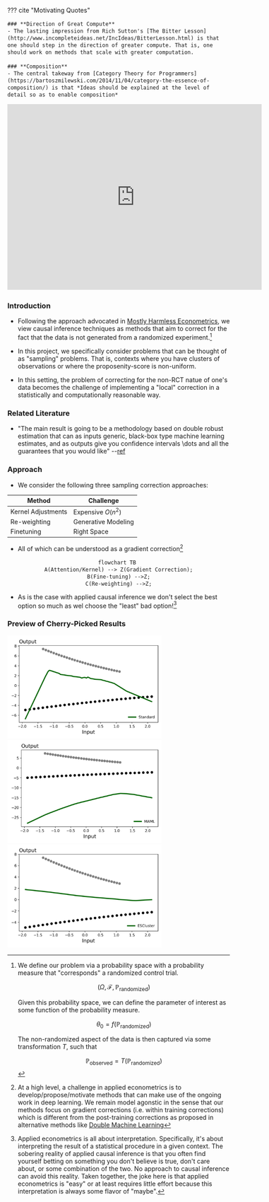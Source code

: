  

??? cite "Motivating Quotes" 

    ### **Direction of Great Compute**
    - The lasting impression from Rich Sutton's [The Bitter Lesson](http://www.incompleteideas.net/IncIdeas/BitterLesson.html) is that one should step in the direction of greater compute. That is, one should work on methods that scale with greater computation.

    ### **Composition**
    - The central takeway from [Category Theory for Programmers](https://bartoszmilewski.com/2014/11/04/category-the-essence-of-composition/) is that *Ideas should be explained at the level of detail so as to enable composition*  

<center>

<iframe src="https://slides.com/pharringtonp19/minimal/embed?token=FxFf2FUF" width="576" height="420" title="Minimal" scrolling="no" frameborder="0" webkitallowfullscreen mozallowfullscreen allowfullscreen></iframe>

</center>
 
### **Introduction**

- Following the approach advocated in [Mostly Harmless Econometrics](https://www.mostlyharmlesseconometrics.com/), we view causal inference techniques as methods that aim to correct for the fact that the data is not generated from a randomized experiment.[^1] 

- In this project, we specifically consider problems that can be thought of as "sampling" problems. That is, contexts where you have clusters of observations or where the proposenity-score is non-uniform. 

- In this setting, the problem of correcting for the non-RCT natue of one's data becomes the challenge of implementing a "local" correction in a statistically and computationally reasonable way.

 
### **Related Literature**
- "The main result is going to be a methodology based on double robust estimation that can as inputs generic, black-box type machine learning estimates, and as outputs give you confidence intervals \dots and all the guarantees that you would like" --[ref](https://youtu.be/ZA8iOjUR8aY?list=PLxq_lXOUlvQAoWZEqhRqHNezS30lI49G-&t=224)

### **Approach**

- We consider the following three sampling correction approaches:

<center>

 Method | Challenge |
| --- | --- |
| Kernel Adjustments | Expensive $O(n^2)$ |
| Re-weighting | Generative Modeling | 
| Finetuning | Right Space | 

</center>

- All of which can be understood as a gradient correction[^2]

<center>

```mermaid 
flowchart TB 
A(Attention/Kernel) --> Z(Gradient Correction);
B(Fine-tuning) -->Z;
C(Re-weighting) -->Z;
```

</center>

- As is the case with applied causal inference we don't select the best option so much as wel choose the "least" bad option![^3]


### **Preview of Cherry-Picked Results**

<img src="https://raw.githubusercontent.com/pharringtonp19/rfp/main/docs/fig/preview_results/grad_desc_toy_Standard%20(2).png" alt="drawing" width="350"/> 
<img src="https://raw.githubusercontent.com/pharringtonp19/rfp/main/docs/fig/preview_results/grad_desc_toy_MAML%20(1).png" alt="drawing" width="350"/> 
<img src="https://raw.githubusercontent.com/pharringtonp19/rfp/main/docs/fig/preview_results/grad_desc_toy_ESCluster%20(1).png" alt="drawing" width="350"/> 

 

[^1]: We define our problem via a probability space with a probability measure that "corresponds" a randomized control trial.
    
    $$\big(\Omega, \mathcal{F}, \mathbb{P}_{\text{randomized}} \big)$$
    
    Given this probability space, we can define the parameter of interest as some function of the probability measure. 

    $$\theta_0 = f(\mathbb{P}_{\text{randomized}} ) $$

    The non-randomized aspect of the data is then captured via some transformation $T$, such that 

    $$\mathbb{P}_{\text{observed}} = T(\mathbb{P}_{\text{randomized}} )$$

[^2]: At a high level, a challenge in applied econometrics is to develop/propose/motivate methods that can make use of the ongoing work in deep learning. We remain model agonstic in the sense that our methods focus on gradient corrections (i.e. within training corrections) which is different from the post-training corrections as proposed in alternative methods like [Double Machine Learning](https://academic.oup.com/ectj/article/21/1/C1/5056401)
 
 [^3]: Applied econometrics is all about interpretation. Specifically, it's about interpreting the result of a statistical procedure in a given context. The sobering reality of applied causal inference is that you often find yourself betting on something you don't believe is true, don't care about, or some combination of the two. No approach to causal inference can avoid this reality. Taken together, the joke here is that applied econometrics is "easy" or at least requires little effort because this interpretation is always some flavor of "maybe". 